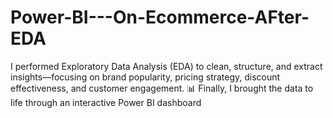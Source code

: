 # Power-BI---On-Ecommerce-AFter-EDA
 I performed Exploratory Data Analysis (EDA) to clean, structure, and extract insights—focusing on brand popularity, pricing strategy, discount effectiveness, and customer engagement.  📊 Finally, I brought the data to life through an interactive Power BI dashboard
